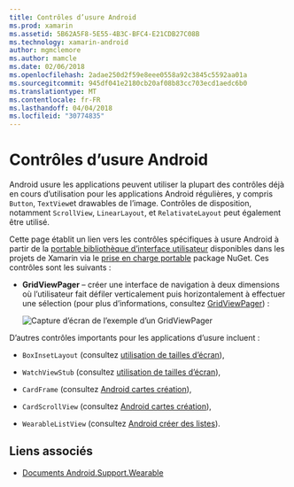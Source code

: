 ```yaml
---
title: Contrôles d’usure Android
ms.prod: xamarin
ms.assetid: 5B62A5F8-5E55-4B3C-BFC4-E21CDB27C08B
ms.technology: xamarin-android
author: mgmclemore
ms.author: mamcle
ms.date: 02/06/2018
ms.openlocfilehash: 2adae250d2f59e8eee0558a92c3845c5592aa01a
ms.sourcegitcommit: 945df041e2180cb20af08b83cc703ecd1aedc6b0
ms.translationtype: MT
ms.contentlocale: fr-FR
ms.lasthandoff: 04/04/2018
ms.locfileid: "30774835"
---
```

# <a name="android-wear-controls"></a>Contrôles d’usure Android

Android usure les applications peuvent utiliser la plupart des contrôles déjà en cours d’utilisation pour les applications Android régulières, y compris `Button`, `TextView`et drawables de l’image. Contrôles de disposition, notamment `ScrollView`, `LinearLayout`, et `RelativateLayout` peut également être utilisé.

Cette page établit un lien vers les contrôles spécifiques à usure Android à partir de la [portable bibliothèque d’interface utilisateur](https://developer.android.com/training/wearables/apps/layouts.html#UiLibrary) disponibles dans les projets de Xamarin via le [prise en charge portable](http://www.nuget.org/packages/Xamarin.Android.Wear/) package NuGet. Ces contrôles sont les suivants :

-   **GridViewPager** &ndash; créer une interface de navigation à deux dimensions où l’utilisateur fait défiler verticalement puis horizontalement à effectuer une sélection (pour plus d’informations, consultez [GridViewPager](~/android/wear/user-interface/controls/gridviewpager.md)) :

    ![Capture d’écran de l’exemple d’un GridViewPager](images/gridviewpager.png)

D’autres contrôles importants pour les applications d’usure incluent :

* `BoxInsetLayout` (consultez [utilisation de tailles d’écran](~/android/wear/screen-sizes.md)),

* `WatchViewStub` (consultez [utilisation de tailles d’écran](~/android/wear/screen-sizes.md)),

* `CardFrame` (consultez [Android cartes création](https://developer.android.com/training/wearables/ui/cards.html)),

* `CardScrollView` (consultez [Android cartes création](https://developer.android.com/training/wearables/ui/cards.html)),

* `WearableListView` (consultez [Android créer des listes](https://developer.android.com/training/wearables/ui/lists.html)).


## <a name="related-links"></a>Liens associés

- [Documents Android.Support.Wearable](https://developer.android.com/reference/android/support/wearable/view/package-summary.html)
